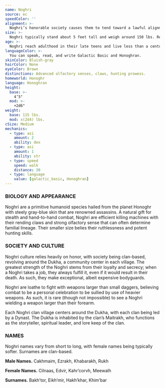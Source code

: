 ```yaml
---
name: Noghri
source: ec
speedColor: ''
alignment: >-
  Noghri’s honorable society causes them to tend toward a lawful alignment, though there are exceptions.
size: >-
  Noghri typically stand about 5 feet tall and weigh around 150 lbs. Regardless of your position in that range, your size is Medium.
age: >-
  Noghri reach adulthood in their late teens and live less than a century.
languageColor: >-
  You can speak, read, and write Galactic Basic and Honoghran. 
skinColor: Bluish-gray
hairColor: None
eyeColor: Brown
distinctions: Advanced olfactory senses, claws, hunting prowess.
homeworld: Honoghr
language: Honoghran
height:
  base: >-
    4’5"
  mod: >-
    +2d6"
weight:
  base: 115 lbs.
  mod: x(2d4) lbs.
cSize: Medium
mechanics:
  - type: asi
    amount: 2
    ability: dex
  - type: asi
    amount: 1
    ability: str
  - type: speed
    speed: walk
    distance: 30
  - type: language
    value: [galactic_basic, Honoghran]
---
```

### BIOLOGY AND APPEARANCE
Noghri are a primitive humanoid species hailed from the planet Honoghr with steely gray-blue skin that are renowned assassins. A natural gift for stealth and hand-to-hand combat, Noghri are efficient killing machines with their rending claws and strong olfactory sense that can often determine familial lineage. Their smaller size belies their ruthlessness and potent hunting skills.

### SOCIETY AND CULTURE
Noghri culture relies heavily on honor, with society being clan-based, revolving around the Dukha, a community center in each village. The greatest strength of the Noghri stems from their loyalty and secrecy; when a Noghri takes a job, they always fulfill it, even if it would result in their death. As such, they make exceptional, albeit expensive bodyguards.

Noghri are loathe to fight with weapons larger than small daggers, believing combat to be a personal celebration to be sullied by use of heavier weapons. As such, it is rare (though not impossible) to see a Noghri wielding a weapon larger than their forearm.

Each Noghri clan village centers around the Dukha, with each clan being led by a Dynast. The Dukha is inhabited by the clan’s Maitrakh, who functions as the storyteller, spiritual leader, and lore keep of the clan.

### NAMES
Noghri names vary from short to long, with female names being typically softer. Surnames are clan-based.

__Male Names.__ Cakhmaim, Ezrakh, Khabarakh, Rukh

__Female Names.__ Cilnaas, Edvir, Kahr’corvh, Meewalh

__Surnames.__ Bakh’tor, Eikh’mir, Hakh’khar, Khim’bar



    